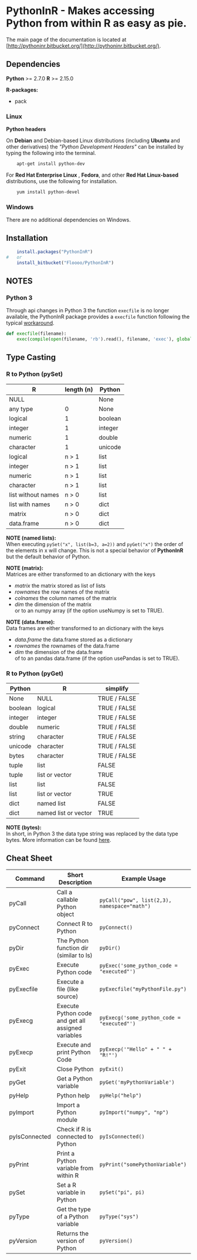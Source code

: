 # PythonInR - Makes accessing Python from within R as easy as pie.

The main page of the documentation is located at [http://pythoninr.bitbucket.org/](http://pythoninr.bitbucket.org/).

## Dependencies

**Python** >= 2.7.0
**R** >= 2.15.0
 
**R-packages:**   
- pack


### Linux
**Python headers** 

On **Debian** and Debian-based Linux distributions (including **Ubuntu**
and other derivatives) the *"Python Development Headers"* can be installed
by typing the following into the terminal.

```bash
    apt-get install python-dev
```    

For **Red Hat Enterprise Linux** , **Fedora**, and other **Red Hat
Linux-based** distributions, use the following for installation.

```bash
    yum install python-devel
```

### Windows
There are no additional dependencies on Windows.

## Installation
```r
    install.packages("PythonInR")
#   or
    install_bitbucket("Floooo/PythonInR")
```

## NOTES
### Python 3
Through api changes in Python 3 the function `execfile` is no longer available,
the PythonInR package provides a `execfile` function following the typical
[workaround](http://www.diveintopython3.net/porting-code-to-python-3-with-2to3.html#execfile).
```python
def execfile(filename):
    exec(compile(open(filename, 'rb').read(), filename, 'exec'), globals())
```

## Type Casting
### R to Python (pySet)

| R                  | length (n) | Python  |
| ------------------ | ---------- | ------- |
| NULL               |            |    None |
| any type           |          0 |    None |
| logical            |          1 | boolean |
| integer            |          1 | integer |
| numeric            |          1 | double  |
| character          |          1 | unicode |
| logical            |      n > 1 |    list |
| integer            |      n > 1 |    list |
| numeric            |      n > 1 |    list |
| character          |      n > 1 |    list |
| list without names |      n > 0 |    list |
| list with names    |      n > 0 |    dict |
| matrix             |      n > 0 |    dict |
| data.frame         |      n > 0 |    dict |

**NOTE (named lists):**   
When executing `pySet("x", list(b=3, a=2))` and `pyGet("x")` the order 
of the elements in x will change. This is not a special behavior of **PythonInR**
but the default behavior of Python.

**NOTE (matrix):**   
Matrices are either transformed to an dictionary with the keys    
- *matrix* the matrix stored as list of lists   
- *rownames* the row names of the matrix   
- *colnames* the column names of the matrix   
- *dim* the dimension of the matrix   
or to an numpy array (if the option useNumpy is set to TRUE).


**NOTE (data.frame):**   
Data frames are either transformed to an dictionary with the keys    
- *data.frame* the data.frame stored as a dictionary    
- *rownames* the rownames of the data.frame    
- *dim* the dimension of the data.frame     
of to an pandas data.frame (if the option usePandas is set to TRUE).


### R to Python (pyGet)
| Python  | R                    | simplify     |
| ------- | -------------------- | ------------ |
| None    | NULL                 | TRUE / FALSE |
| boolean | logical              | TRUE / FALSE |
| integer | integer              | TRUE / FALSE |
| double  | numeric              | TRUE / FALSE |
| string  | character            | TRUE / FALSE |
| unicode | character            | TRUE / FALSE |
| bytes   | character            | TRUE / FALSE |
| tuple   | list                 | FALSE        |
| tuple   | list or vector       | TRUE         |
| list    | list                 | FALSE        |
| list    | list or vector       | TRUE         |
| dict    | named list           | FALSE        |
| dict    | named list or vector | TRUE         |


**NOTE (bytes):**   
In short, in Python 3 the data type string was replaced by the data type bytes.
More information can be found [here](http://www.diveintopython3.net/strings.html).


## Cheat Sheet

| Command          | Short Description                                  | Example Usage                                                        |
| ---------------- | ----------------------------------------------     | -------------------------------------------------------------------- |
| pyCall           | Call a callable Python object                      | `pyCall("pow", list(2,3), namespace="math")`                         |
| pyConnect        | Connect R to Python                                | `pyConnect()`                                                        |
| pyDir            | The Python function dir (similar to ls)            | `pyDir()`                                                            |
| pyExec           | Execute Python code                                | `pyExec('some_python_code = "executed"')`                            |
| pyExecfile       | Execute a file (like source)                       | `pyExecfile("myPythonFile.py")`                                      |
| pyExecg          | Execute Python code and get all assigned variables | `pyExecg('some_python_code = "executed"')`                           |
| pyExecp          | Execute and print Python Code                      | `pyExecp('"Hello" + " " + "R!"')`                                    |
| pyExit           | Close Python                                       | `pyExit()`                                                           |
| pyGet            | Get a Python variable                              | `pyGet('myPythonVariable')`                                          |
| pyHelp           | Python help                                        | `pyHelp("help")`                                                     |
| pyImport         | Import a Python module                             | `pyImport("numpy", "np")`                                            |
| pyIsConnected    | Check if R is connected to Python                  | `pyIsConnected()`                                                    |
| pyPrint          | Print a Python variable from within R              | `pyPrint("somePythonVariable")`                                      |
| pySet            | Set a R variable in Python                         | `pySet("pi", pi)`                                                    |
| pyType           | Get the type of a Python variable                  | `pyType("sys")`                                                      |
| pyVersion        | Returns the version of Python                      | `pyVersion()`                                                        |
